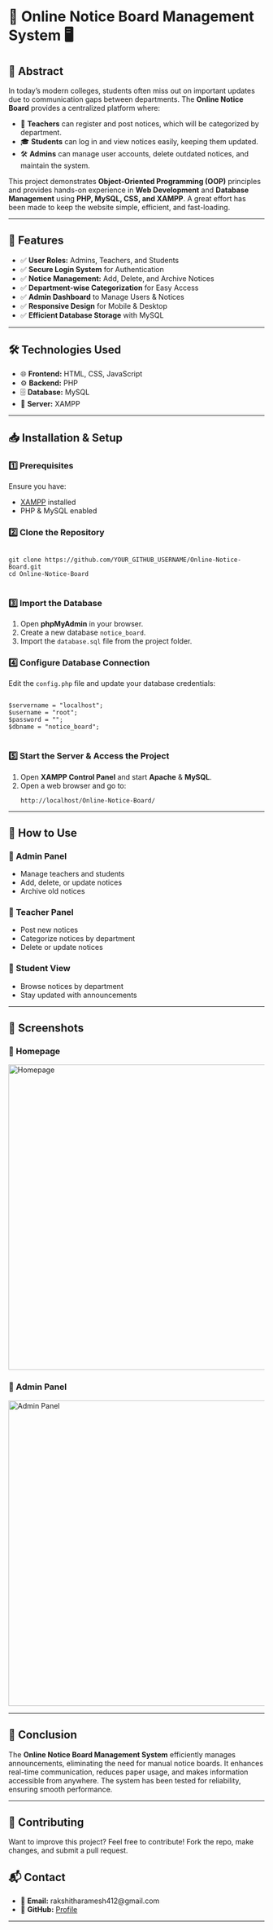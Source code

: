 <h1>📢 Online Notice Board Management System 🖥️</h1>

<h2>📖 Abstract</h2>
<p>In today’s modern colleges, students often miss out on important updates due to communication gaps between departments. The <strong>Online Notice Board</strong> provides a centralized platform where:</p>

<ul>
  <li>🏫 <strong>Teachers</strong> can register and post notices, which will be categorized by department.</li>
  <li>🎓 <strong>Students</strong> can log in and view notices easily, keeping them updated.</li>
  <li>🛠 <strong>Admins</strong> can manage user accounts, delete outdated notices, and maintain the system.</li>
</ul>

<p>
  This project demonstrates <strong>Object-Oriented Programming (OOP)</strong> principles and provides hands-on experience in <strong>Web Development</strong> and <strong>Database Management</strong> using <strong>PHP, MySQL, CSS, and XAMPP</strong>. 
  A great effort has been made to keep the website simple, efficient, and fast-loading.
</p>

<hr>

<h2>🚀 Features</h2>
<ul>
  <li>✅ <strong>User Roles:</strong> Admins, Teachers, and Students</li>
  <li>✅ <strong>Secure Login System</strong> for Authentication</li>
  <li>✅ <strong>Notice Management:</strong> Add, Delete, and Archive Notices</li>
  <li>✅ <strong>Department-wise Categorization</strong> for Easy Access</li>
  <li>✅ <strong>Admin Dashboard</strong> to Manage Users & Notices</li>
  <li>✅ <strong>Responsive Design</strong> for Mobile & Desktop</li>
  <li>✅ <strong>Efficient Database Storage</strong> with MySQL</li>
</ul>

<hr>

<h2>🛠 Technologies Used</h2>
<ul>
  <li>🌐 <strong>Frontend:</strong> HTML, CSS, JavaScript</li>
  <li>⚙ <strong>Backend:</strong> PHP</li>
  <li>🗄 <strong>Database:</strong> MySQL</li>
  <li>🔧 <strong>Server:</strong> XAMPP</li>
</ul>

<hr>

<h2>📥 Installation & Setup</h2>

<h3>1️⃣ Prerequisites</h3>
<p>Ensure you have:</p>
<ul>
  <li><a href="https://www.apachefriends.org/index.html">XAMPP</a> installed</li>
  <li>PHP & MySQL enabled</li>
</ul>

<h3>2️⃣ Clone the Repository</h3>
<pre>
<code>
git clone https://github.com/YOUR_GITHUB_USERNAME/Online-Notice-Board.git
cd Online-Notice-Board
</code>
</pre>

<h3>3️⃣ Import the Database</h3>
<ol>
  <li>Open <strong>phpMyAdmin</strong> in your browser.</li>
  <li>Create a new database <code>notice_board</code>.</li>
  <li>Import the <code>database.sql</code> file from the project folder.</li>
</ol>

<h3>4️⃣ Configure Database Connection</h3>
<p>Edit the <code>config.php</code> file and update your database credentials:</p>
<pre>
<code>
$servername = "localhost";
$username = "root";
$password = "";
$dbname = "notice_board";
</code>
</pre>

<h3>5️⃣ Start the Server & Access the Project</h3>
<ol>
  <li>Open <strong>XAMPP Control Panel</strong> and start <strong>Apache</strong> & <strong>MySQL</strong>.</li>
  <li>Open a web browser and go to:  
    <pre><code>http://localhost/Online-Notice-Board/</code></pre>
  </li>
</ol>

<hr>

<h2>🎯 How to Use</h2>

<h3>🔹 Admin Panel</h3>
<ul>
  <li>Manage teachers and students</li>
  <li>Add, delete, or update notices</li>
  <li>Archive old notices</li>
</ul>

<h3>🔹 Teacher Panel</h3>
<ul>
  <li>Post new notices</li>
  <li>Categorize notices by department</li>
  <li>Delete or update notices</li>
</ul>

<h3>🔹 Student View</h3>
<ul>
  <li>Browse notices by department</li>
  <li>Stay updated with announcements</li>
</ul>

<hr>

<h2>📸 Screenshots</h2>

<h3>🔹 Homepage</h3>
<img src="" alt="Homepage" width="600px">

<h3>🔹 Admin Panel</h3>
<img src="" alt="Admin Panel" width="600px">

<hr>

<h2>🎯 Conclusion</h2>
<p>The <strong>Online Notice Board Management System</strong> efficiently manages announcements, eliminating the need for manual notice boards. 
It enhances real-time communication, reduces paper usage, and makes information accessible from anywhere. 
The system has been tested for reliability, ensuring smooth performance.</p>

<hr>

<h2>🤝 Contributing</h2>
<p>Want to improve this project? Feel free to contribute! Fork the repo, make changes, and submit a pull request.</p>


<h2>📬 Contact</h2>
<ul>
  <li>📧 <strong>Email:</strong> rakshitharamesh412@gmail.com</li>
  <li>🐙 <strong>GitHub:</strong> <a href="https://github.com/Rakshitha-0412">Profile</a></li>
</ul>

<hr>

